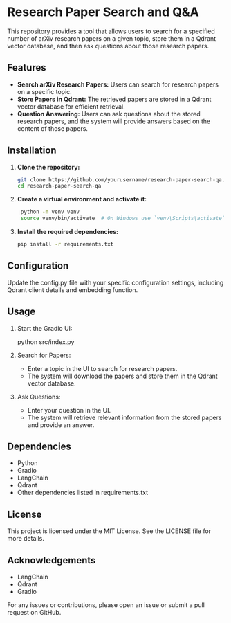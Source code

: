 # Research Paper Search and Q&A

This repository provides a tool that allows users to search for a specified number of arXiv research papers on a given topic, store them in a Qdrant vector database, and then ask questions about those research papers.

## Features

- **Search arXiv Research Papers:** Users can search for research papers on a specific topic.
- **Store Papers in Qdrant:** The retrieved papers are stored in a Qdrant vector database for efficient retrieval.
- **Question Answering:** Users can ask questions about the stored research papers, and the system will provide answers based on the content of those papers.

## Installation

1. **Clone the repository:**

   ```bash
   git clone https://github.com/yourusername/research-paper-search-qa.git
   cd research-paper-search-qa
    ```
2. **Create a virtual environment and activate it:**

   ```bash
    python -m venv venv
    source venv/bin/activate  # On Windows use `venv\Scripts\activate`
    ```
   
3. **Install the required dependencies:**

   ```bash
   pip install -r requirements.txt
   ```

## Configuration

Update the config.py file with your specific configuration settings, including Qdrant client details and embedding function.

## Usage

1. Start the Gradio UI:

   python src/index.py

2. Search for Papers:
   - Enter a topic in the UI to search for research papers.
   - The system will download the papers and store them in the Qdrant vector database.

3. Ask Questions:
   - Enter your question in the UI.
   - The system will retrieve relevant information from the stored papers and provide an answer.

## Dependencies

- Python
- Gradio
- LangChain
- Qdrant
- Other dependencies listed in requirements.txt

## License

This project is licensed under the MIT License. See the LICENSE file for more details.

## Acknowledgements

- LangChain
- Qdrant
- Gradio

For any issues or contributions, please open an issue or submit a pull request on GitHub.